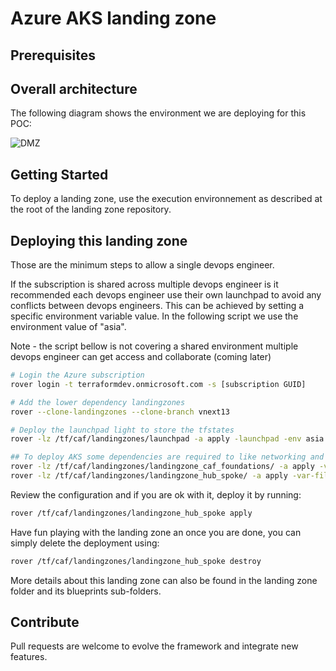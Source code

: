 # Azure AKS landing zone


## Prerequisites


## Overall architecture

The following diagram shows the environment we are deploying for this POC:

![DMZ](../../_pictures/hub_spoke/hybrid-network-hub-spoke.png)

## Getting Started

To deploy a landing zone, use the execution environnement as described at the root of the landing zone repository.

## Deploying this landing zone

Those are the minimum steps to allow a single devops engineer. 

If the subscription is shared across multiple devops engineer is it recommended each devops engineer use their own launchpad to avoid any conflicts between devops engineers. This can be achieved by setting a specific environment variable value. In the following script we use the environment value of "asia".

Note - the script bellow is not covering a shared environment multiple devops engineer can get access and collaborate (coming later)

```bash
# Login the Azure subscription
rover login -t terraformdev.onmicrosoft.com -s [subscription GUID]

# Add the lower dependency landingzones
rover --clone-landingzones --clone-branch vnext13

# Deploy the launchpad light to store the tfstates
rover -lz /tf/caf/landingzones/launchpad -a apply -launchpad -env asia

## To deploy AKS some dependencies are required to like networking and some acounting, security and governance services are required.
rover -lz /tf/caf/landingzones/landingzone_caf_foundations/ -a apply -var-file /tf/caf/configuration/landingzone_caf_foundations.tfvars -env asia
rover -lz /tf/caf/landingzones/landingzone_hub_spoke/ -a apply -var-file /tf/caf/configuration/landingzone_hub_spoke.tfvars -env asia -tfstate landingzone_networking.tfstate


```

Review the configuration and if you are ok with it, deploy it by running:

```bash
rover /tf/caf/landingzones/landingzone_hub_spoke apply
```

Have fun playing with the landing zone an once you are done, you can simply delete the deployment using:

```bash
rover /tf/caf/landingzones/landingzone_hub_spoke destroy
```

More details about this landing zone can also be found in the landing zone folder and its blueprints sub-folders.

## Contribute

Pull requests are welcome to evolve the framework and integrate new features.
